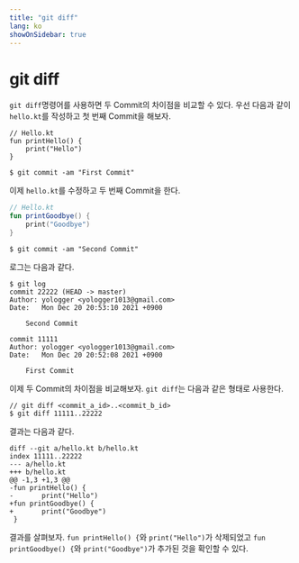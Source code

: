 ```yaml
---
title: "git diff"
lang: ko
showOnSidebar: true
---
```

# git diff

`git diff`명령어를 사용하면 두 Commit의 차이점을 비교할 수 있다. 우선 다음과 같이 `hello.kt`를 작성하고 첫 번째 Commit을 해보자.
``` kotlin{3}
// Hello.kt
fun printHello() {
    print("Hello")
}
```
``` shellsession
$ git commit -am "First Commit"
```
이제 `hello.kt`를 수정하고 두 번째 Commit을 한다.
``` kotlin {3}
// Hello.kt
fun printGoodbye() {
    print("Goodbye")
}
```
``` shellsession
$ git commit -am "Second Commit"
```
로그는 다음과 같다.
``` shellsession
$ git log
commit 22222 (HEAD -> master)
Author: yologger <yologger1013@gmail.com>
Date:   Mon Dec 20 20:53:10 2021 +0900

    Second Commit

commit 11111
Author: yologger <yologger1013@gmail.com>
Date:   Mon Dec 20 20:52:08 2021 +0900

    First Commit
```
이제 두 Commit의 차이점을 비교해보자. `git diff`는 다음과 같은 형태로 사용한다.
``` shellsession
// git diff <commit_a_id>..<commit_b_id>
$ git diff 11111..22222
```
결과는 다음과 같다.
```
diff --git a/hello.kt b/hello.kt
index 11111..22222
--- a/hello.kt
+++ b/hello.kt
@@ -1,3 +1,3 @@
-fun printHello() {
-       print("Hello")
+fun printGoodbye() {
+       print("Goodbye")
 }
```
결과를 살펴보자. `fun printHello() {`와 `print("Hello")`가 삭제되었고 `fun printGoodbye() {`와 `print("Goodbye")`가 추가된 것을 확인할 수 있다.